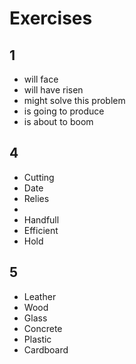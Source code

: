 # Exercises
## 1
+ will face
+ will have risen
+ might solve this problem
+ is going to produce
+ is about to boom
## 4
+ Cutting
+ Date
+ Relies
+
+ Handfull
+ Efficient
+ Hold
## 5
+ Leather
+ Wood
+ Glass
+ Concrete
+ Plastic
+ Cardboard